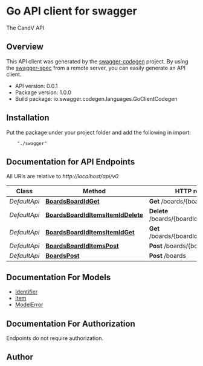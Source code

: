 # Go API client for swagger

The CandV API

## Overview
This API client was generated by the [swagger-codegen](https://github.com/swagger-api/swagger-codegen) project.  By using the [swagger-spec](https://github.com/swagger-api/swagger-spec) from a remote server, you can easily generate an API client.

- API version: 0.0.1
- Package version: 1.0.0
- Build package: io.swagger.codegen.languages.GoClientCodegen

## Installation
Put the package under your project folder and add the following in import:
```
    "./swagger"
```

## Documentation for API Endpoints

All URIs are relative to *http://localhost/api/v0*

Class | Method | HTTP request | Description
------------ | ------------- | ------------- | -------------
*DefaultApi* | [**BoardsBoardIdGet**](docs/DefaultApi.md#boardsboardidget) | **Get** /boards/{boardId} | 
*DefaultApi* | [**BoardsBoardIdItemsItemIdDelete**](docs/DefaultApi.md#boardsboardiditemsitemiddelete) | **Delete** /boards/{boardId}/items/{itemId} | 
*DefaultApi* | [**BoardsBoardIdItemsItemIdGet**](docs/DefaultApi.md#boardsboardiditemsitemidget) | **Get** /boards/{boardId}/items/{itemId} | 
*DefaultApi* | [**BoardsBoardIdItemsPost**](docs/DefaultApi.md#boardsboardiditemspost) | **Post** /boards/{boardId}/items | 
*DefaultApi* | [**BoardsPost**](docs/DefaultApi.md#boardspost) | **Post** /boards | 


## Documentation For Models

 - [Identifier](docs/Identifier.md)
 - [Item](docs/Item.md)
 - [ModelError](docs/ModelError.md)


## Documentation For Authorization
 Endpoints do not require authorization.


## Author



